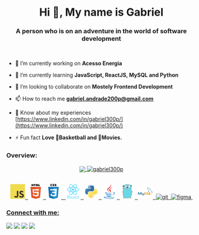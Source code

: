 <h1 align="center">Hi 👋, My name is Gabriel</h1>
<h3 align="center">A person who is on an adventure in the world of software development</h3>
<br>

- 🔭 I’m currently working on **Acesso Energia**

- 🌱 I’m currently learning **JavaScript, ReactJS, MySQL and Python**

- 👯 I’m looking to collaborate on **Mostely Frontend Development**

- 📫 How to reach me **gabriel.andrade200p@gmail.com**

- 📄 Know about my experiences [https://www.linkedin.com/in/gabriel300p/](https://www.linkedin.com/in/gabriel300p/)

- ⚡ Fun fact **Love 🏀Basketball and 🎥Movies.**


<h3>Overview:</h3>
<div align="center">
  <a href="https://github.com/Gabriel300p">
  <img align="center" height="180em" src="https://github-readme-stats.vercel.app/api/top-langs/?username=gabriel300p&layout=compact&langs_count=7&theme=react"/>
  <img align="center" height="180em" src="https://github-readme-streak-stats.herokuapp.com/?user=gabriel300p&theme=react" alt="gabriel300p" />
</div>
  
    
  
<br>
<div align="center"> 
<p> 
  <!-- JavaScript -->
  </a> 
  <a href="https://developer.mozilla.org/en-US/docs/Web/JavaScript" target="_blank" rel="noreferrer"> 
  <img src="https://raw.githubusercontent.com/devicons/devicon/master/icons/javascript/javascript-original.svg" alt="javascript" width="40" height="40"/>&nbsp;
  
  <!-- HTML -->
  </a> 
  <a href="https://www.w3.org/html/" target="_blank" rel="noreferrer"> 
  <img src="https://raw.githubusercontent.com/devicons/devicon/master/icons/html5/html5-original-wordmark.svg" alt="html5" width="40" height="40"/>&nbsp;
  
  <!-- CSS -->
  </a>
  <a href="https://www.w3schools.com/css/" target="_blank" rel="noreferrer"> 
  <img src="https://raw.githubusercontent.com/devicons/devicon/master/icons/css3/css3-original-wordmark.svg" alt="css3" width="40" height="40"/> &nbsp;
  
   <!-- React -->
   </a> 
  <a href="https://reactjs.org/" target="_blank" rel="noreferrer"> 
  <img src="https://raw.githubusercontent.com/devicons/devicon/master/icons/react/react-original-wordmark.svg" alt="react" width="40" height="40"/>&nbsp;
  
   <!-- Python -->
  </a> 
  <a href="https://www.python.org" target="_blank" rel="noreferrer"> 
  <img src="https://raw.githubusercontent.com/devicons/devicon/master/icons/python/python-original.svg" alt="python" width="40" height="40"/>&nbsp;
  
  <!-- Java -->
  </a> 
  <a href="https://www.java.com" target="_blank" rel="noreferrer"> 
  <img src="https://raw.githubusercontent.com/devicons/devicon/master/icons/java/java-original.svg" alt="java" width="40" height="40"/>&nbsp;
  
  <!-- Go -->
   </a> 
  <a href="https://golang.org" target="_blank" rel="noreferrer"> 
  <img src="https://raw.githubusercontent.com/devicons/devicon/master/icons/go/go-original.svg" alt="go" width="40" height="40"/>&nbsp;
  
  <!-- MySQL -->
   </a> 
  <a href="https://www.mysql.com/" target="_blank" rel="noreferrer"> 
  <img src="https://raw.githubusercontent.com/devicons/devicon/master/icons/mysql/mysql-original-wordmark.svg" alt="mysql" width="40" height="40"/>&nbsp;
  
  <!-- Git -->
  </a> 
  <a href="https://git-scm.com/" target="_blank" rel="noreferrer">  
  <img src="https://www.vectorlogo.zone/logos/git-scm/git-scm-icon.svg" alt="git" width="40" height="40"/>&nbsp;
  
  <!-- Figma -->
  </a> 
  <a href="https://www.figma.com/" target="_blank" rel="noreferrer">
  <img src="https://www.vectorlogo.zone/logos/figma/figma-icon.svg" alt="figma" width="40" height="40"/>&nbsp;
 </p>
 </div>
 
 <h3>Connect with me:</h3>
 
 <div> 
 <a href="https://discord.gg/XGBtHYKn" target="_blank"><img src="https://img.shields.io/badge/Discord-7289DA?style=for-the-badge&logo=discord&logoColor=white" target="_blank"></a> 
  <a href = "mailto:gabriel.andrade200p@gmail.com"><img src="https://img.shields.io/badge/Gmail-D14836?style=for-the-badge&logo=gmail&logoColor=white" target="_blank"></a>
  <a href="https://www.linkedin.com/in/gabriel300p/" target="_blank"><img src="https://img.shields.io/badge/-LinkedIn-%230077B5?style=for-the-badge&logo=linkedin&logoColor=white" target="_blank"></a> 
    <a href="https://twitter.com/Gabriel3ap" target="_blank"><img src="https://img.shields.io/badge/Twitter-1DA1F2?style=for-the-badge&logo=twitter&logoColor=white" target="_blank"></a> 
</div>

